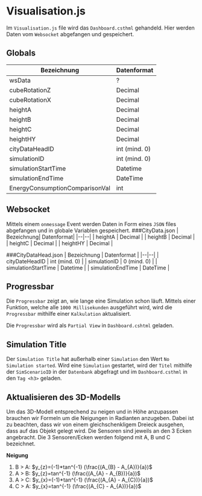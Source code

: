 # Visualisation.js
Im `Visualisation.js` file wird das `Dashboard.csthml` gehandeld. Hier werden Daten vom `Websocket` abgefangen und gespeichert.

## Globals
| Bezeichnung| Datenformat|
|--|--|
| wsData| ?  |
| cubeRotationZ | Decimal  |
| cubeRotationX | Decimal  |
| heightA | Decimal  |
| heightB | Decimal  |
| heightC | Decimal  |
| heightHY | Decimal  |
| cityDataHeadID | int (mind. 0) |
| simulationID | int (mind. 0)  |
| simulationStartTime | Datetime  |
| simulationEndTime | DateTime  |
| EnergyConsumptionComparisonVal | int  |

## Websocket
Mittels einem `onmessage` Event werden Daten in Form eines `JSON` files abgefangen und in globale Variablen gespeichert.
###CityData.json
| Bezeichnung| Datenformat|
|--|--|
| heightA | Decimal  |
| heightB | Decimal  |
| heightC | Decimal  |
| heightHY | Decimal  |

###CityDataHead.json
| Bezeichnung | Datenformat |
|--|--|
| cityDateHeadID | int (mind. 0) |
| simulationID | 0 (mind. 0) |
| simulationStartTime | Datetime |
| simulationEndTime | DateTime |

## Progressbar
Die `Progressbar` zeigt an, wie lange eine Simulation schon läuft.
Mittels einer Funktion, welche alle `1000 Millisekunden` ausgeführt wird, wird die `Progressbar` mithilfe einer `Kalkulation` aktualisiert.

Die `Progressbar` wird als `Partial View` in `Dashboard.cshtml` geladen.

## Simulation Title
Der `Simulation Title` hat außerhalb einer `Simulation` den Wert `No Simulation started`. Wird eine `Simulation` gestartet, wird der `Titel` mithilfe der `SimScenarioID` in der `Datenbank` abgefragt und im `Dashboard.csthml` in den `Tag <h3>` geladen.

## Aktualisieren des 3D-Modells
Um das 3D-Modell entsprechend zu neigen und in Höhe anzupassen brauchen wir Formeln um die Neigungen in Radianten anzugeben. Dabei ist zu beachten, dass wir von einem gleichschenkligem Dreieck ausgehen, dass auf das Objekt gelegt wird. Die Sensoren sind jeweils an den 3 Ecken angebracht. Die 3 Sensoren/Ecken werden folgend mit A, B und C bezeichnet.

**Neigung**
1. B > A: $y_{z}=(-1)*tan^{-1} (\frac{(A_{B} - A_{A})}{a})$
1. A > B: $y_{z}=tan^{-1} (\frac{(A_{A} - A_{B})}{a})$
1. A > C: $y_{x}=(-1)*tan^{-1} (\frac{(A_{A} - A_{C})}{a})$
1. C > A: $y_{x}=tan^{-1} (\frac{(A_{C} - A_{A})}{a})$
